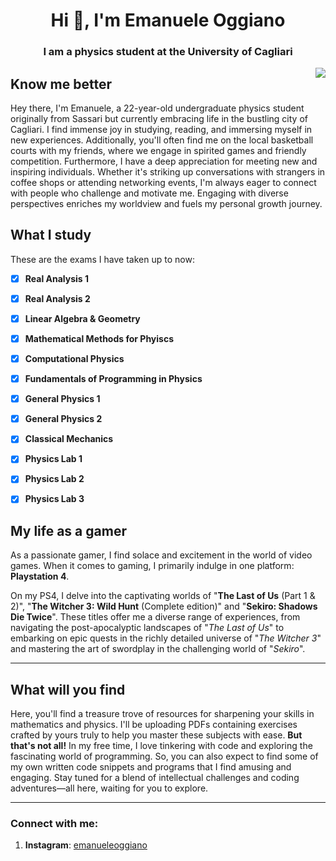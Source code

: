 <h1 align="center">Hi 👊, I'm Emanuele Oggiano</h1>
<h3 align="center">I am a physics student at the University of Cagliari</h3>
<img align="right" src="https://cdn-icons-png.flaticon.com/512/2933/2933828.png"> 

## Know me better

Hey there, I'm Emanuele, a 22-year-old undergraduate physics student originally from Sassari but currently embracing life in the bustling city of Cagliari. I find immense joy in studying, reading, and immersing myself in new experiences. Additionally, you'll often find me on the local basketball courts with my friends, where we engage in spirited games and friendly competition.
Furthermore, I have a deep appreciation for meeting new and inspiring individuals. Whether it's striking up conversations with strangers in coffee shops or attending networking events, I'm always eager to connect with people who challenge and motivate me. Engaging with diverse perspectives enriches my worldview and fuels my personal growth journey.

## What I study

These are the exams I have taken up to now:

- [x] __Real Analysis 1__
- [x] __Real Analysis 2__
- [x] __Linear Algebra & Geometry__
- [x] __Mathematical Methods for Phyiscs__
- [x] __Computational Physics__
- [x] __Fundamentals of Programming in Physics__ 
- [x] __General Physics 1__
- [x] __General Physics 2__
- [x] __Classical Mechanics__
- [x] __Physics Lab 1__
- [x] __Physics Lab 2__ 
- [x] __Physics Lab 3__


## My life as a gamer

As a passionate gamer, I find solace and excitement in the world of video games. When it comes to gaming, I primarily indulge in one platform: __Playstation 4__.

On my PS4, I delve into the captivating worlds of "__The Last of Us__ (Part 1 & 2)", "__The Witcher 3: Wild Hunt__ (Complete edition)" and "__Sekiro: Shadows Die Twice__". These titles offer me a diverse range of experiences, from navigating the post-apocalyptic landscapes of "_The Last of Us_" to embarking on epic quests in the richly detailed universe of "_The Witcher 3_" and mastering the art of swordplay in the challenging world of "_Sekiro_".

----

## What will you find
Here, you'll find a treasure trove of resources for sharpening your skills in mathematics and physics. I'll be uploading PDFs containing exercises crafted by yours truly to help you master these subjects with ease.
__But that's not all!__ In my free time, I love tinkering with code and exploring the fascinating world of programming. So, you can also expect to find some of my own written code snippets and programs that I find amusing and engaging. Stay tuned for a blend of intellectual challenges and coding adventures—all here, waiting for you to explore.

----

<h3 align="left">Connect with me:</h3>

1. __Instagram__: <a href="https://www.instagram.com/emanueleoggiano/" target="_blank">emanueleoggiano</a>
